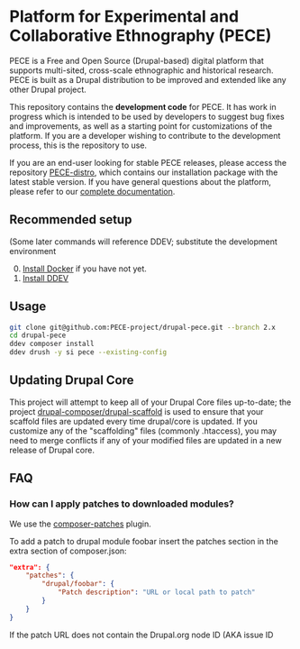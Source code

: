 # Platform for Experimental and Collaborative Ethnography (PECE)

PECE is a Free and Open Source (Drupal-based) digital platform that supports
multi-sited, cross-scale ethnographic and historical research. PECE is built
as a Drupal distribution to be improved and extended like any other Drupal project.

This repository contains the **development code** for PECE. It has work in progress which
is intended to be used by developers to suggest bug fixes and improvements,
as well as a starting point for customizations of the platform. If you are a
developer wishing to contribute to the development process, this is the
repository to use.

If you are an end-user looking for stable PECE releases, please access the repository
[PECE-distro](https://github.com/PECE-project/pece-distro), which contains our
installation package with the latest stable version. If you have general questions about
the platform, please refer to our [complete documentation](https://pece-project.github.io/drupal-pece/).

## Recommended setup

(Some later commands will reference DDEV; substitute the development environment

0. [Install Docker](https://ddev.readthedocs.io/en/stable/users/install/docker-installation/) if you have not yet.
1. [Install DDEV](https://ddev.readthedocs.io/en/stable/users/install/ddev-installation/)

## Usage

```bash
git clone git@github.com:PECE-project/drupal-pece.git --branch 2.x
cd drupal-pece
ddev composer install
ddev drush -y si pece --existing-config
```

## Updating Drupal Core

This project will attempt to keep all of your Drupal Core files up-to-date; the
project [drupal-composer/drupal-scaffold](https://github.com/drupal-composer/drupal-scaffold)
is used to ensure that your scaffold files are updated every time drupal/core is
updated. If you customize any of the "scaffolding" files (commonly .htaccess),
you may need to merge conflicts if any of your modified files are updated in a
new release of Drupal core.

## FAQ

### How can I apply patches to downloaded modules?

We use the [composer-patches](https://github.com/cweagans/composer-patches) plugin.

To add a patch to drupal module foobar insert the patches section in the extra
section of composer.json:
```json
"extra": {
    "patches": {
        "drupal/foobar": {
            "Patch description": "URL or local path to patch"
        }
    }
}
```

If the patch URL does not contain the Drupal.org node ID (AKA issue ID
